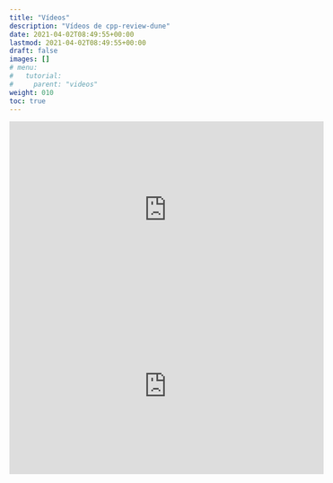 ```yaml
---
title: "Vídeos"
description: "Vídeos de cpp-review-dune"
date: 2021-04-02T08:49:55+00:00
lastmod: 2021-04-02T08:49:55+00:00
draft: false
images: []
# menu:
#   tutorial:
#     parent: "videos"
weight: 010
toc: true
---
```


<!--
- [CFD]({)
- [Git]()
- [C++]()
 -->

<iframe width="560" height="315"
  src="https://www.youtube-nocookie.com/embed/m5HuDgRj5Bk"
  title="YouTube video player" frameborder="0"
  allow="accelerometer; autoplay; clipboard-write; encrypted-media; gyroscope; picture-in-picture"
  allowfullscreen>
</iframe>

<iframe width="560" height="315"
  src="https://www.youtube-nocookie.com/embed/z1CpO1F78V4"
  title="YouTube video player" frameborder="0"
  allow="accelerometer; autoplay; clipboard-write; encrypted-media; gyroscope; picture-in-picture"
  allowfullscreen>
</iframe>
